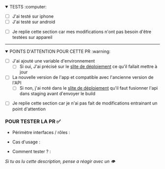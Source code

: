 <details open><summary> TESTS  :computer: </summary>

- [ ] J'ai testé sur iphone
- [ ] J'ai testé sur android

</details>

- [ ] Je replie cette section car mes modifications n'ont pas besoin d'être testées sur appareil

---

<details open><summary> POINTS D'ATTENTION POUR CETTE PR  :warning: </summary>

- [ ] J'ai ajouté une variable d'environnement
  - [ ] Si oui, J'ai précisé sur le [slite de déploiement](https://alenvi.slite.com/app/channels/K4ziWiq5eN/notes/qSsdyBwQsC) ce qu'il fallait mettre à jour
- [ ] La nouvelle version de l'app et compatible avec l'ancienne version de l'API
  - [ ] Si non, j'ai noté dans le [slite de déploiement](https://alenvi.slite.com/app/channels/K4ziWiq5eN/notes/qSsdyBwQsC) qu'il faut fusionner l'api dans staging avant d'envoyer le build

</details>

- [ ] Je replie cette section car je n'ai pas fait de modifications entrainant un point d'attention

### POUR TESTER LA PR  :white_check_mark:
- Périmètre interfaces / rôles :

- Cas d'usage :

- Comment tester ? :

_Si tu as lu cette description, pense a réagir avec un :eye:_

